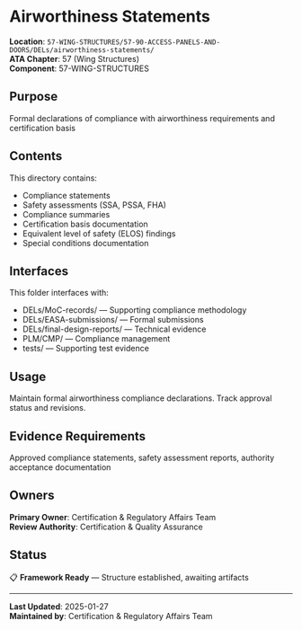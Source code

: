 # Airworthiness Statements

**Location**: `57-WING-STRUCTURES/57-90-ACCESS-PANELS-AND-DOORS/DELs/airworthiness-statements/`  
**ATA Chapter**: 57 (Wing Structures)  
**Component**: 57-WING-STRUCTURES

## Purpose

Formal declarations of compliance with airworthiness requirements and certification basis

## Contents

This directory contains:

- Compliance statements
- Safety assessments (SSA, PSSA, FHA)
- Compliance summaries
- Certification basis documentation
- Equivalent level of safety (ELOS) findings
- Special conditions documentation

## Interfaces

This folder interfaces with:

- DELs/MoC-records/ — Supporting compliance methodology
- DELs/EASA-submissions/ — Formal submissions
- DELs/final-design-reports/ — Technical evidence
- PLM/CMP/ — Compliance management
- tests/ — Supporting test evidence

## Usage

Maintain formal airworthiness compliance declarations. Track approval status and revisions.

## Evidence Requirements

Approved compliance statements, safety assessment reports, authority acceptance documentation

## Owners

**Primary Owner**: Certification & Regulatory Affairs Team  
**Review Authority**: Certification & Quality Assurance

## Status

📋 **Framework Ready** — Structure established, awaiting artifacts

---

**Last Updated**: 2025-01-27  
**Maintained by**: Certification & Regulatory Affairs Team
